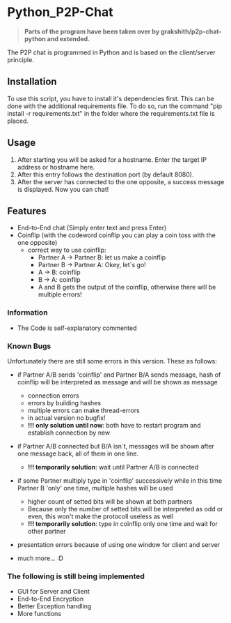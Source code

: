 # Python_P2P-Chat

>**Parts of the program have been taken over by grakshith/p2p-chat-python and extended.**

The P2P chat is programmed in Python and is based on the client/server principle.

## Installation
To use this script, you have to install it's dependencies first. This can be done with the additional requirements file.
To do so, run the command "pip install -r requirements.txt" in the folder where the requirements.txt file is placed.

## Usage
1. After starting you will be asked for a hostname. Enter the target IP address or hostname here. 
2. After this entry follows the destination port (by default 8080).
3. After the server has connected to the one opposite, a success message is displayed. Now you can chat!

## Features
* End-to-End chat (Simply enter text and press Enter)
* Coinflip (with the codeword coinflip you can play a coin toss with the one opposite)
  * correct way to use coinflip:
    * Partner A -> Partner B: let us make a coinflip 
    * Partner B -> Partner A: Okey, let´s go!
    * A -> B: coinflip
    * B -> A: coinflip
    * A and B gets the output of the coinflip, otherwise there will be multiple errors!
  
### Information
* The Code is self-explanatory commented

### Known Bugs
Unfortunately there are still some errors in this version. These as follows:

* if Partner A/B sends 'coinflip' and Partner B/A sends message, hash of coinflip will be interpreted as message and will be shown as message
  * connection errors
  * errors by building hashes
  * multiple errors can make thread-errors
  * in actual version no bugfix!
  * **!!! only solution until now**: both have to restart program and establish connection by new

* if Partner A/B connected but B/A isn´t, messages will be shown after one message back, all of them in one line.
  * **!!! temporarily solution**: wait until Partner A/B is connected

* if some Partner multiply type in 'coinflip' successively while in this time Partner B 'only' one time, multiple hashes will be used 
	* higher count of setted bits will be shown at both partners
	* Because only the number of setted bits will be interpreted as odd or even, this won't make the protocoll useless as well
	* **!!! temporarily solution**: type in coinflip only one time and wait for other partner 

* presentation errors because of using one window for client and server
* much more... :D

### The following is still being implemented
* GUI for Server and Client
* End-to-End Encryption
* Better Exception handling
* More functions

